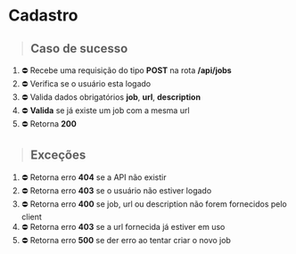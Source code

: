 # Cadastro

> ## Caso de sucesso

1. ⛔️ Recebe uma requisição do tipo **POST** na rota **/api/jobs**
2. ⛔️ Verifica se o usuário esta logado
3. ⛔️ Valida dados obrigatórios **job**, **url**, **description**
4. ⛔️ **Valida** se já existe um job com a mesma url
5. ⛔️ Retorna **200**

> ## Exceções

1. ⛔️ Retorna erro **404** se a API não existir
2. ⛔️ Retorna erro **403** se o usuário não estiver logado
3. ⛔️ Retorna erro **400** se job, url ou description não forem fornecidos pelo client
4. ⛔️ Retorna erro **403** se a url fornecida já estiver em uso
5. ⛔️ Retorna erro **500** se der erro ao tentar criar o novo job

<!-- ✅ ⛔️ -->
